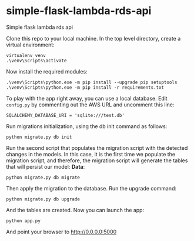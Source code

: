 # simple-flask-lambda-rds-api
Simple flask lambda rds api

Clone this repo to your local machine. In the top level directory, create a virtual environment:
```
virtualenv venv
.\venv\Scripts\activate
```
Now install the required modules:
```
.\venv\Scripts\python.exe -m pip install --upgrade pip setuptools
.\venv\Scripts\python.exe -m pip install -r requirements.txt
```


To play with the app right away, you can use a local database. Edit ```config.py``` by commenting out the AWS URL and uncomment this line:
```
SQLALCHEMY_DATABASE_URI = 'sqlite:///test.db'
```

Run migrations initialization, using the db init command as follows:
```
python migrate.py db init
```

Run the second script that populates the migration script with the detected changes in the models. 
In this case, it is the first time we populate the migration script, and therefore, the
migration script will generate the tables that will persist our model: **Data**:
```
python migrate.py db migrate 
```


Then apply the migration to the database. Run the upgrade command:
```
python migrate.py db upgrade
```

And the tables are created.  Now you can launch the app:
```
python app.py
```
And point your browser to http://0.0.0.0:5000
